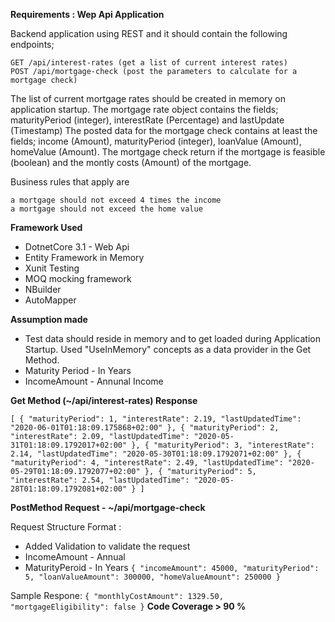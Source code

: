 **Requirements : Wep Api Application**

Backend application using REST and it should contain the following endpoints;

    GET /api/interest-rates (get a list of current interest rates)
    POST /api/mortgage-check (post the parameters to calculate for a mortgage check)

The list of current mortgage rates should be created in memory on application startup. The mortgage rate object contains the fields; maturityPeriod (integer), interestRate (Percentage) and lastUpdate (Timestamp) The posted data for the mortgage check contains at least the fields; income (Amount), maturityPeriod (integer), loanValue (Amount), homeValue (Amount). The mortgage check return if the mortgage is feasible (boolean) and the montly costs (Amount) of the mortgage.

Business rules that apply are

    a mortgage should not exceed 4 times the income
    a mortgage should not exceed the home value
    

**Framework Used**
* DotnetCore 3.1 - Web Api
* Entity Framework in Memory
* Xunit Testing
* MOQ mocking framework
* NBuilder
* AutoMapper

**Assumption made**
* Test data should reside in memory and to get loaded during Application Startup. Used "UseInMemory" concepts as a data provider in the Get Method.
* Maturity Period - In Years
* IncomeAmount - Annunal Income

**Get Method (~/api/interest-rates) Response** 

`[
  {
    "maturityPeriod": 1,
    "interestRate": 2.19,
    "lastUpdatedTime": "2020-06-01T01:18:09.175868+02:00"
  },
  {
    "maturityPeriod": 2,
    "interestRate": 2.09,
    "lastUpdatedTime": "2020-05-31T01:18:09.1792017+02:00"
  },
  {
    "maturityPeriod": 3,
    "interestRate": 2.14,
    "lastUpdatedTime": "2020-05-30T01:18:09.1792071+02:00"
  },
  {
    "maturityPeriod": 4,
    "interestRate": 2.49,
    "lastUpdatedTime": "2020-05-29T01:18:09.1792077+02:00"
  },
  {
    "maturityPeriod": 5,
    "interestRate": 2.54,
    "lastUpdatedTime": "2020-05-28T01:18:09.1792081+02:00"
  }
]
`

**PostMethod Request - ~/api/mortgage-check**

Request Structure Format : 

* Added Validation to validate the request
* IncomeAmount - Annual
* MaturityPeroid - In Years
`{
  "incomeAmount": 45000,
  "maturityPeriod": 5,
  "loanValueAmount": 300000,
  "homeValueAmount": 250000
}
`

Sample Respone:
`
{
  "monthlyCostAmount": 1329.50,
  "mortgageEligibility": false
}
`
**Code Coverage > 90 %**
